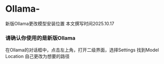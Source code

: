 # Ollama-
新版Ollama更改模型安装位置
本文撰写时间2025.10.17

### 请确认你使用的是新版Ollama
在Ollama的对话框中，点击左上角，打开二级界面，选择Settings
找到Model Location
自己更改为想要的路径
